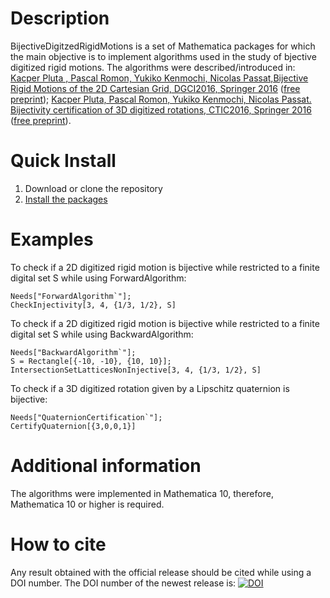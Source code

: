 Description
===========
BijectiveDigitzedRigidMotions is a set of Mathematica packages for which the main objective is to
implement algorithms used in the study of bjective digitized rigid motions.  The algorithms were
described/introduced in: [Kacper Pluta , Pascal Romon, Yukiko Kenmochi, Nicolas Passat,Bijective
Rigid Motions of the 2D Cartesian Grid, DGCI2016, Springer
2016](http://link.springer.com/chapter/10.1007/978-3-319-32360-2_28) ([free
preprint](https://hal.archives-ouvertes.fr/hal-01275598v2)); [Kacper Pluta, Pascal Romon, Yukiko
Kenmochi, Nicolas Passat. Bijectivity certification of 3D digitized rotations, CTIC2016, Springer
2016](http://link.springer.com/chapter/10.1007%2F978-3-319-39441-1_4) ([free
preprint](https://hal.archives-ouvertes.fr/hal-01315226v1)).

Quick Install
=============

1. Download or clone the repository
2. [Install the packages](http://support.wolfram.com/kb/5648)

Examples
================

To check if a 2D digitized rigid motion is bijective while restricted to a finite digital set S
while using ForwardAlgorithm:

```
Needs["ForwardAlgorithm`"];
CheckInjectivity[3, 4, {1/3, 1/2}, S]
```

To check if a 2D digitized rigid motion is bijective while restricted to a finite digital set S while
using BackwardAlgorithm:

```
Needs["BackwardAlgorithm`"];
S = Rectangle[{-10, -10}, {10, 10}];
IntersectionSetLatticesNonInjective[3, 4, {1/3, 1/2}, S]
```

To check if a 3D digitized rotation given by a Lipschitz quaternion is bijective:

```
Needs["QuaternionCertification`"];
CertifyQuaternion[{3,0,0,1}]
```

Additional information
================

The algorithms were implemented in Mathematica 10, therefore, Mathematica 10 or higher is required.

How to cite
================
Any result obtained with the official release should be cited while using a DOI number. The DOI number of the newest release is:
[![DOI](https://zenodo.org/badge/56094355.svg)](https://zenodo.org/badge/latestdoi/56094355)



